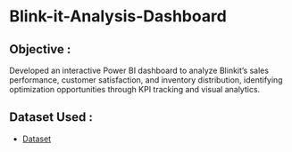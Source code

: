 # Blink-it-Analysis-Dashboard

## Objective : 
Developed an interactive Power BI dashboard to analyze Blinkit’s sales performance, customer satisfaction, and inventory distribution, identifying optimization opportunities through KPI tracking and visual analytics.

## Dataset Used :
- <a href="https://github.com/RahulPrasad22/Blink-it-Analysis-Dashboard/blob/main/BlinkIT%20Grocery%20Data.csv">Dataset</a>

